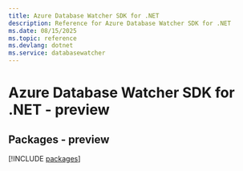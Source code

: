 ```yaml
---
title: Azure Database Watcher SDK for .NET
description: Reference for Azure Database Watcher SDK for .NET
ms.date: 08/15/2025
ms.topic: reference
ms.devlang: dotnet
ms.service: databasewatcher
---
```

# Azure Database Watcher SDK for .NET - preview
## Packages - preview
[!INCLUDE [packages](database-watcher-index.md)]